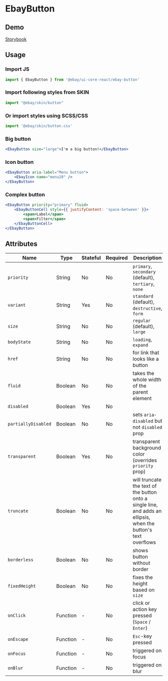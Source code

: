 # EbayButton

## Demo
[Storybook](https://opensource.ebay.com/ebayui-core-react/main/?path=/story/ebay-button--default)

## Usage

### Import JS
```jsx harmony
import { EbayButton } from '@ebay/ui-core-react/ebay-button'
```
### Import following styles from SKIN
```jsx harmony
import "@ebay/skin/button"
```
### Or import styles using SCSS/CSS
```jsx harmony
import '@ebay/skin/button.css'
```

### Big button
```jsx harmony
<EbayButton size="large">I'm a big button!</EbayButton>
```

### Icon button
```jsx
<EbayButton aria-label="Menu button">
    <EbayIcon name="menu20" />
</EbayButton>
```

### Complex button
```jsx
<EbayButton priority="primary" fluid>
    <EbayButtonCell style={{ justifyContent: 'space-between' }}>
        <span>Label</span>
        <span>Filter</span>
    </EbayButtonCell>
</EbayButton>
```

## Attributes

Name | Type | Stateful | Required | Description | Data
--- | --- | --- | --- | --- | ---
`priority` | String | No | No | `primary`, `secondary` (default), `tertiary`, `none`
`variant` | String | Yes | No | `standard` (default), `destructive`, `form`
`size` | String | No | No | `regular` (default), `large`
`bodyState` | String | No | No | `loading`, `expand`
`href` | String | No | No | for link that looks like a button
`fluid` | Boolean | No | No | takes the whole width of the parent element
`disabled` | Boolean | Yes | No
`partiallyDisabled` | Boolean | No | No | sets `aria-disabled` but not `disabled` prop
`transparent` | Boolean | Yes | No | transparent background color (overrides `priority` prop)
`truncate` | Boolean | No | No | will truncate the text of the button onto a single line, and adds an ellipsis, when the button's text overflows
`borderless` | Boolean | No | No | shows button without border
`fixedHeight` | Boolean | No | No | fixes the height based on `size`
`onClick` | Function | - | No | click or action key pressed (`Space` / `Enter`)
`onEscape` | Function | - | No | `Esc`-key pressed
`onFocus` | Function | - | No | triggered on focus
`onBlur` | Function | - | No | triggered on blur
